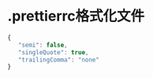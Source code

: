 # .prettierrc格式化文件
```js
{
   "semi": false,
   "singleQuote": true,
   "trailingComma": "none"
}
```



